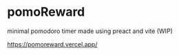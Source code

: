# pomoReward

minimal pomodoro timer made using preact and vite (WIP)

https://pomoreward.vercel.app/
